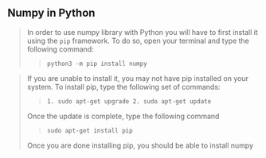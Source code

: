 ## Numpy in Python

> In order to use numpy library with Python you will have to 
> first install it using the `pip` framework. To do so, open
> your terminal and type the following command:
> 
> > `python3 -m pip install numpy`

> If you are unable to install it, you may not have pip
> installed on your system. To install pip, type the
> following set of commands:
>
> > `1. sudo apt-get upgrade
> >  2. sudo apt-get update`
> 
> Once the update is complete, type the following
> command
> 
> > `sudo apt-get install pip`
>
> Once you are done installing pip, you should be able
> to install numpy
